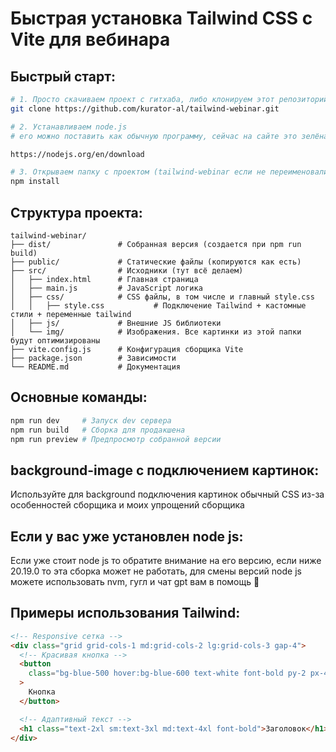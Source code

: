 # Быстрая установка Tailwind CSS с Vite для вебинара

## Быстрый старт:

```bash
# 1. Просто скачиваем проект с гитхаба, либо клонируем этот репозиторий при помощи команды:
git clone https://github.com/kurator-al/tailwind-webinar.git

# 2. Устанавливаем node.js
# его можно поставить как обычную программу, сейчас на сайте это зелёная кнопка "Windows Installer", но может в будущем измениться. Процедура установки многоступенчатая, но в основном просто жмём "далее"

https://nodejs.org/en/download

# 3. Открываем папку с проектом (tailwind-webinar если не переименовали), открываем её в vs code и в терминале устанавливаем зависимости
npm install

```

## Структура проекта:

```
tailwind-webinar/
├── dist/               # Собранная версия (создается при npm run build)
├── public/             # Статические файлы (копируются как есть)
├── src/                # Исходники (тут всё делаем)
│   ├── index.html      # Главная страница
│   ├── main.js         # JavaScript логика
│   ├── css/            # CSS файлы, в том числе и главный style.css
│   │   ├── style.css           # Подключение Tailwind + кастомные стили + переменные tailwind
│   ├── js/             # Внешние JS библиотеки
│   └── img/            # Изображения. Все картинки из этой папки будут оптимизированы
├── vite.config.js      # Конфигурация сборщика Vite
├── package.json        # Зависимости
└── README.md           # Документация
```

## Основные команды:

```bash
npm run dev     # Запуск dev сервера
npm run build   # Сборка для продакшена
npm run preview # Предпросмотр собранной версии
```

## background-image с подключением картинок:

Используйте для background подключения картинок обычный CSS из-за особенностей сборщика и моих упрощений сборщика

## Если у вас уже установлен node js:

Если уже стоит node js то обратите внимание на его версию, если ниже 20.19.0 то эта сборка может не работать, для смены версий node js можете использовать nvm, гугл и чат gpt вам в помощь 🙏 

## Примеры использования Tailwind:

```html
<!-- Responsive сетка -->
<div class="grid grid-cols-1 md:grid-cols-2 lg:grid-cols-3 gap-4">
  <!-- Красивая кнопка -->
  <button
    class="bg-blue-500 hover:bg-blue-600 text-white font-bold py-2 px-4 rounded transition duration-300"
  >
    Кнопка
  </button>

  <!-- Адаптивный текст -->
  <h1 class="text-2xl sm:text-3xl md:text-4xl font-bold">Заголовок</h1>
</div>
```
